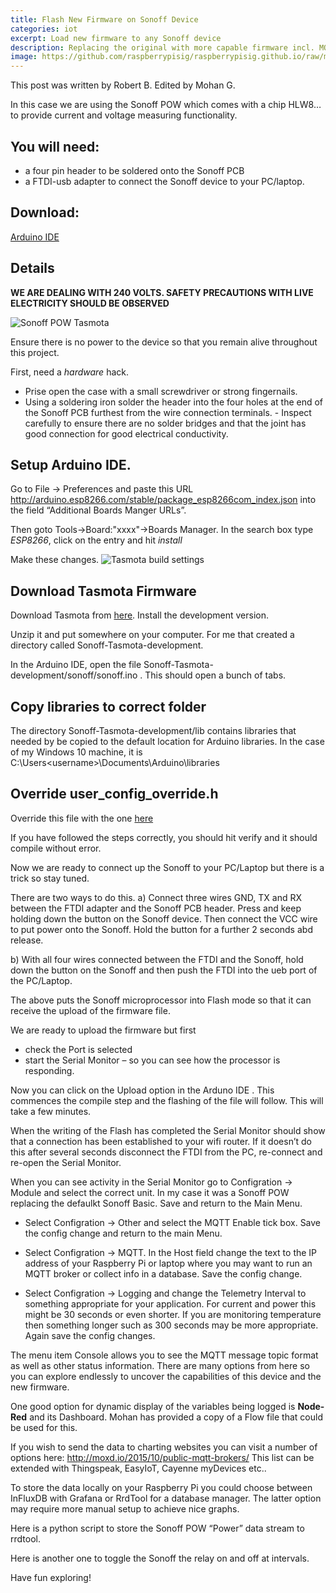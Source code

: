 ```yaml
---
title: Flash New Firmware on Sonoff Device
categories: iot
excerpt: Load new firmware to any Sonoff device
description: Replacing the original with more capable firmware incl. MQTT.
image: https://github.com/raspberrypisig/raspberrypisig.github.io/raw/master/assets/images/Selection_173.png
---
```


This post was written by Robert B. Edited by Mohan G.

In this case we are using the Sonoff POW which comes with a chip HLW8… to provide current and voltage measuring functionality.

## You will need:
- a four pin header to be soldered onto the Sonoff PCB
- a FTDI-usb adapter to connect the Sonoff device to your PC/laptop.

## Download: 

[Arduino IDE](https://www.arduino.cc/en/Main/Software)



##  Details 

**WE ARE DEALING WITH 240 VOLTS. SAFETY PRECAUTIONS WITH LIVE ELECTRICITY SHOULD BE OBSERVED**

![Sonoff POW Tasmota](https://www.cnx-software.com/wp-content/uploads/2016/12/Sonoff-POW-Serial-Header-Large.jpg)

Ensure there is no power to the device so that you remain alive throughout this project.

First, need a *hardware* hack.

- Prise open the case with a small screwdriver or strong fingernails.
- Using a soldering iron solder the header into the four holes at the end of the Sonoff PCB furthest from the wire connection terminals.  - Inspect carefully to ensure there are no solder bridges and that the joint has good connection for good electrical conductivity.

## Setup Arduino IDE. 

Go to File → Preferences and paste this URL http://arduino.esp8266.com/stable/package_esp8266com_index.json
into the field “Additional Boards Manger URLs”.

Then goto Tools->Board:"xxxx"->Boards Manager. In the search box type *ESP8266*, click on the entry and hit *install*

Make these changes.
![Tasmota build settings](https://raw.githubusercontent.com/arendst/arendst.github.io/master/media/arduinoide2b.png)

## Download Tasmota Firmware

Download Tasmota from [here](https://github.com/arendst/Sonoff-Tasmota). Install the development version.

Unzip it and put somewhere on your computer. For me that created a directory called Sonoff-Tasmota-development.

In the Arduino IDE, open the file Sonoff-Tasmota-development/sonoff/sonoff.ino . This should open a bunch of tabs.

## Copy libraries to correct folder

The directory Sonoff-Tasmota-development/lib contains libraries that needed by be copied to the default location for Arduino libraries. In the case of my Windows 10 machine, it is C:\Users\<username>\Documents\Arduino\libraries

## Override user_config_override.h
Override this file with the one [here](https://raw.githubusercontent.com/raspberrypisig/raspberrypisig.github.io/master/assets/files/user_config_override.h)

If you have followed the steps correctly, you should hit verify and it should compile without error.

Now we are ready to connect up the Sonoff to your PC/Laptop but there is a trick so stay tuned.

There are two ways to do this.
a) Connect three wires GND, TX and RX between the FTDI adapter and the Sonoff PCB header. Press and keep holding down the button on the Sonoff device. Then connect the VCC wire to put power onto the Sonoff.  Hold the button for a further 2 seconds abd release.

b) With all four wires connected between the FTDI and the Sonoff, hold down the button on the Sonoff and then push the FTDI into the ueb port of the PC/Laptop.

The above puts the Sonoff microprocessor into Flash mode so that it can receive the upload of the firmware file.

We are ready to upload the firmware but first 
* check the Port is selected
* start the Serial Monitor – so you can see how the processor is responding.

Now you can click on the Upload option in the Arduno IDE .  This commences the compile step and the flashing of the file will follow. This will take a few minutes.

When the writing of the Flash has completed the Serial Monitor should show that a connection has been established to your wifi router. If it doesn’t do this after several seconds disconnect the FTDI from the PC, re-connect and re-open the Serial Monitor. 

When you can see activity in the Serial Monitor go to Configration → Module and select the correct unit.  In my case it was a Sonoff POW replacing the defaulkt Sonoff Basic.  Save and return to the Main Menu.

* Select Configration → Other and select the MQTT Enable tick box.  Save the config change and return to the main Menu.

* Select Configration → MQTT.  In the Host field change the text to the IP address of your Raspberry Pi or laptop where you may want to run an MQTT broker or collect info in a database. Save the config change.

* Select Configration → Logging and change the Telemetry Interval to something appropriate for your application.  For current and power this might be 30 seconds or even shorter.  If you are monitoring temperature then something longer such as 300 seconds may be more appropriate.  Again save the config changes.

The menu item Console allows you to see the MQTT message topic format as well as other status information.
There are many options from here so you can explore endlessly to uncover the capabilities of this device and the new firmware.

One good option for dynamic display of the variables being logged is **Node-Red** and its Dashboard. Mohan has provided a copy of a Flow file that could be used for this.

If you wish to send the data to charting websites you can visit a number of options here:
http://moxd.io/2015/10/public-mqtt-brokers/
This list can be extended with Thingspeak, EasyIoT, Cayenne myDevices etc..

To store the data locally on your Raspberry Pi you could choose between InFluxDB with Grafana or RrdTool for a database manager.  The latter option may require more manual setup to achieve nice graphs.

Here is a python script to store the Sonoff POW “Power” data stream to rrdtool.

Here is another one to toggle the Sonoff the relay on and off at intervals.

Have fun exploring!


